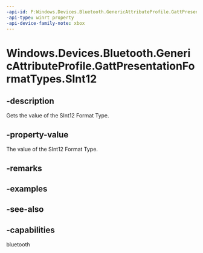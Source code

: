 ```yaml
---
-api-id: P:Windows.Devices.Bluetooth.GenericAttributeProfile.GattPresentationFormatTypes.SInt12
-api-type: winrt property
-api-device-family-note: xbox
---
```


<!-- Property syntax
public byte SInt12 { get; }
-->

# Windows.Devices.Bluetooth.GenericAttributeProfile.GattPresentationFormatTypes.SInt12

## -description
Gets the value of the SInt12 Format Type.

## -property-value
The value of the SInt12 Format Type.

## -remarks

## -examples

## -see-also

## -capabilities
bluetooth
